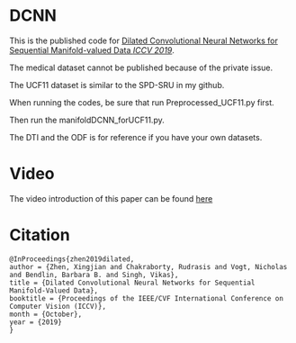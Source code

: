 # DCNN
This is the published code for 
[Dilated Convolutional Neural Networks for Sequential Manifold-valued Data *ICCV 2019*](https://openaccess.thecvf.com/content_ICCV_2019/html/Zhen_Dilated_Convolutional_Neural_Networks_for_Sequential_Manifold-Valued_Data_ICCV_2019_paper.html).

The medical dataset cannot be published because of the private issue.

The UCF11 dataset is similar to the SPD-SRU in my github.

When running the codes, be sure that run Preprocessed_UCF11.py first.

Then run the manifoldDCNN_forUCF11.py.

The DTI and the ODF is for reference if you have your own datasets.

# Video
The video introduction of this paper can be found [here](https://www.youtube.com/watch?v=_nT2hrYQL0w)

# Citation
```
@InProceedings{zhen2019dilated,
author = {Zhen, Xingjian and Chakraborty, Rudrasis and Vogt, Nicholas and Bendlin, Barbara B. and Singh, Vikas},
title = {Dilated Convolutional Neural Networks for Sequential Manifold-Valued Data},
booktitle = {Proceedings of the IEEE/CVF International Conference on Computer Vision (ICCV)},
month = {October},
year = {2019}
}
```
